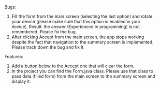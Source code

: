 Bugs:
1. Fill the form from the main screen (selecting the last option) and rotate your device (please make sure that this option is enabled in your device).
Result: the answer (Experienced in programming) is not remembered. Please fix the bug.
2. After clicking Accept from the main screen, the app stops working despite the fact that navigation to the summary screen is implemented. Please track down the bug and fix it.

Features:
1. Add a button below to the Accept one that will clear the form.
2. In the project you can find the Form.java class. Please use that class to pass data (filled form) from the main screen to the summary screen and display it.
